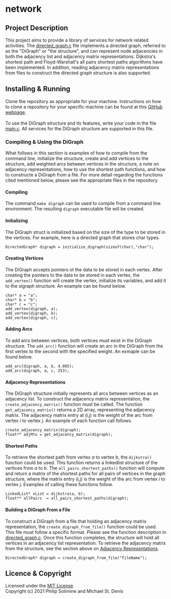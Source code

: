 # network

## Project Description
This project aims to provide a library of services for network related activities. The [directed_graph.c](firected_graph.c) file implements a directed graph, referred to as the "DiGraph" or "the structure", and can represent node adjacencies in both the adjacency list and adjacency matrix representations. Dijkstra's shortest path and Floyd-Warshall's all pairs shortest paths algorithms have been implemented. In addition, reading adjacency matrix representations from files to construct the directed graph structure is also supported.

## Installing & Running
Clone the repository as appropriate for your machine. Instructions on how to clone a repository for your specific machine can be found at this [GitHub webpage](https://docs.github.com/en/repositories/creating-and-managing-repositories/cloning-a-repository). 
<br />
<br />
To use the DiGraph structure and its features, write your code in the file [main.c](main.c). All services for the DiGraph structure are supported in this file. 
### Compiling & Using the DiGraph
What follows in this section is examples of how to compile from the command line, initialize the structure, create and add vertices to the structure, add weighted arcs between vertices in the structure, a note on adjacency representations, how to use the shortest path functions, and how to constructe a DiGraph from a file. For more detail regarding the functions cited mentioned below, please see the appropriate files in the repository.
<br />
#### Compiling
The command `make digraph` can be used to compile from a command line environment. The resulting `digraph` executable file will be created.
#### Initializing 
The DiGraph struct is initialized based on the size of the type to be stored in the vertices. For example, here is a directed graph that stores char types.
```
DirectedGraph* digraph = initialize_digraph(sizeof(char),"char");
```
#### Creating Vertices
The DiGraph accepts pointers ot the data to be stored in each vertex. After creating the pointers to the data to be stored in each vertex, the `add_vertex()` function will create the vertex, initialize its variables, and add it to the sigraph structure. An example can be found below.
```
char* a = "a";
char* b = "b";
char* c = "c";
add_vertex(digraph, a);
add_vertex(digraph, b);
add_vertex(digraph, c);
```
#### Adding Arcs
To add arcs between vertices, both vertices must exist in the DiGraph structure. The `add_arc()` function will create an arc in the DiGraph from the first vertex to the second with the specified weight. An exmaple can be found below.
```
add_arc(digraph, a, b, 4.005);
add_arc(digraph, a, c, 253);
```
#### Adjacency Representations
The DiGraph structure initially represents all arcs between vertices as an adjacency list. To construct the adjacency matrix representation, the `create_adjacency_matrix()` function must be called. The function `get_adjacency_matrix()` returns a 2D array, representing the adjacency matrix. The adjacency matrix entry at (i,j) is the weight of the arc from vertex *i* to vertex *j*. An example of each function call follows.
```
create_adjacency_matrix(digraph);
float** adjMtx = get_adjacency_matrix(digraph);
```
#### Shortest Paths
To retrieve the shortest path from vertex *a* to vertex *b*, the `dijkstra()` function could be used. This function returns a linkedlist structure of the vertices from *a* to *b*. The `all_pairs_shortest_paths()` function will compute and return a matrix of the shortest paths for all pairs of vertices in the graph structure, where the matrix entry (i,j) is the weight of the arc from vertex *i* to vertex *j*. Examples of calling these functions follow.
```
LinkedList* vList = dijkstra(a, b);
float** allPairs  = all_pairs_shortest_paths(digraph);
```
#### Building a DiGraph From a File
To construct a DiGraph from a file that holding an adjacency matrix representation, the `create_digraph_from_file()` function could be used. This file must follow a specific format. Please see the function description in [directed_graph.c](directed_graph.c). Once this function completes, the structure will hold all vertices in an adjacency list representation. To retrieve the adjacency matrix from the structure, see the section above on [Adjacency Representations](https://github.com/michaelaah/network#adjacency-representations).
```
DirectedGraph* digraph = create_digraph_from_file("fileName");
```

## Licence & Copyright
Licensed under the [MIT License](LICENSE). <br />
Copyright (c) 2021 Philip Solimine and Michael St. Denis
